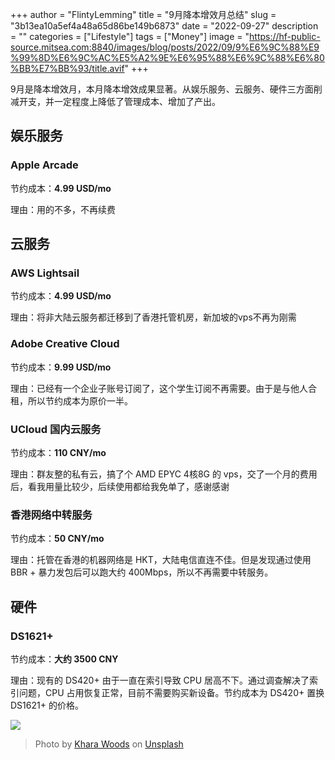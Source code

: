+++
author = "FlintyLemming"
title = "9月降本增效月总结"
slug = "3b13ea10a5ef4a48a65d86be149b6873"
date = "2022-09-27"
description = ""
categories = ["Lifestyle"]
tags = ["Money"]
image = "https://hf-public-source.mitsea.com:8840/images/blog/posts/2022/09/9%E6%9C%88%E9%99%8D%E6%9C%AC%E5%A2%9E%E6%95%88%E6%9C%88%E6%80%BB%E7%BB%93/title.avif"
+++

9月是降本增效月，本月降本增效成果显著。从娱乐服务、云服务、硬件三方面削减开支，并一定程度上降低了管理成本、增加了产出。

## 娱乐服务

### Apple Arcade

节约成本：**4.99 USD/mo**

理由：用的不多，不再续费

## 云服务

### AWS Lightsail

节约成本：**4.99 USD/mo**

理由：将非大陆云服务都迁移到了香港托管机房，新加坡的vps不再为刚需

### Adobe Creative Cloud

节约成本：**9.99 USD/mo**

理由：已经有一个企业子账号订阅了，这个学生订阅不再需要。由于是与他人合租，所以节约成本为原价一半。

### UCloud 国内云服务

节约成本：**110 CNY/mo**

理由：群友整的私有云，搞了个 AMD EPYC 4核8G 的 vps，交了一个月的费用后，看我用量比较少，后续使用都给我免单了，感谢感谢

### 香港网络中转服务

节约成本：**50 CNY/mo**

理由：托管在香港的机器网络是 HKT，大陆电信直连不佳。但是发现通过使用 BBR + 暴力发包后可以跑大约 400Mbps，所以不再需要中转服务。

## 硬件

### DS1621+

节约成本：**大约 3500 CNY**

理由：现有的 DS420+ 由于一直在索引导致 CPU 居高不下。通过调查解决了索引问题，CPU 占用恢复正常，目前不需要购买新设备。节约成本为 DS420+ 置换 DS1621+ 的价格。

![](https://hf-public-source.mitsea.com:8840/images/blog/posts/2022/09/9%E6%9C%88%E9%99%8D%E6%9C%AC%E5%A2%9E%E6%95%88%E6%9C%88%E6%80%BB%E7%BB%93/1.avif)

> Photo by [Khara Woods](https://unsplash.com/@kharaoke?utm_source=unsplash&utm_medium=referral&utm_content=creditCopyText) on [Unsplash](https://unsplash.com/s/photos/down?utm_source=unsplash&utm_medium=referral&utm_content=creditCopyText)
>